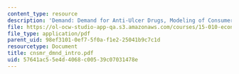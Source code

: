 ```yaml
---
content_type: resource
description: 'Demand: Demand for Anti-Ulcer Drugs, Modeling of Consumer Choice.'
file: https://ol-ocw-studio-app-qa.s3.amazonaws.com/courses/15-010-economic-analysis-for-business-decisions-fall-2004/57641ac55e4d4068c00539c07031478e_cnsmr_dmnd_intro.pdf
file_type: application/pdf
parent_uid: 98ef3101-0ef7-5f0a-f1e2-25041b9c7c1d
resourcetype: Document
title: cnsmr_dmnd_intro.pdf
uid: 57641ac5-5e4d-4068-c005-39c07031478e
---
```

